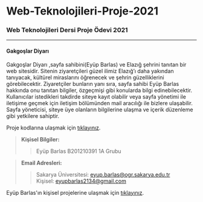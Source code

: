 # Web-Teknolojileri-Proje-2021
### Web Teknolojileri Dersi Proje Ödevi 2021
----------------------------------------------
#### Gakgoşlar Diyarı

Gakgoşlar Diyarı ,sayfa sahibini(Eyüp Barlas) ve Elazığ şehrini tanıtan bir web sitesidir. Sitenin ziyaretçileri güzel ilimiz Elazığ’ı daha yakından tanıyacak, kültürel miraslarını öğrenecek ve şehrin güzelliklerini görebilecektir. Ziyaretçiler bunların yanı sıra, sayfa sahibi Eyüp Barlas hakkında onu tanıtan bilgiler, özgeçmişi gibi konularda bilgi edinebilecektir. Kullanıcılar istedikleri takdirde siteye kayıt olabilir veya sayfa yönetimi ile iletişime geçmek için iletişim bölümünden mail aracılığı ile bizlere ulaşabilir. Sayfa yöneticisi, siteye üye olanların bilgilerine ulaşma ve içerik düzenleme gibi yetkilere sahiptir.

Proje kodlarına ulaşmak için [tıklayınız](https://github.com/eyupbarlas/Web-Teknolojileri-Proje-2021/tree/main/Project "Gakgoşlar Diyarı").

> **Kişisel Bilgiler:**
> 
>> Eyüp Barlas
>> B201210391 1A Grubu 

> **Email Adresleri:**
>  
>> Sakarya Üniversitesi: <eyup.barlas@ogr.sakarya.edu.tr>    
>> Kişisel: <eyupbarlas2134@gmail.com>

Eyüp Barlas'ın kişisel projelerine ulaşmak için [tıklayınız](https://github.com/eyupbarlas/BzzmansProjects "Bzzmans Projects").

